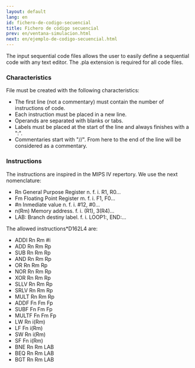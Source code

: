 ```yaml
---
layout: default
lang: en
id: fichero-de-codigo-secuencial
title: Fichero de código secuencial
prev: en/ventana-simulacion.html
next: en/ejemplo-de-codigo-secuencial.html
---
```


The input sequential code files allows the user to easily define a sequential code with any text editor. The .pla extension is required for all code files.


### Characteristics

File must be created with the following characteristics:
* The first line (not a commentary) must contain the number of instructions of code.
* Each instruction must be placed in a new line.
* Operands are separated with blanks or tabs.
* Labels must be placed at the start of the line and always finishes with a ":".
* Commentaries start with "//". From here to the end of the line will be considered as a commentary.


### Instructions

The instructions are inspired in the MIPS IV repertory. We use the next nomenclature:

* Rn General Purpose Register n. 
		f. i.  R1, R0...
* Fm Floating Point Register m. 
		f. i.  F1, F0...
* #n Inmediate value n. 
		f. i.  #12, #0...
* n(Rm) Memory address. 
		f. i.  (R1), 3(R4)...
* LAB: Branch destiny label. 
		f. i.  LOOP1:, END:...


The allowed instructions*D162L4 are:
* ADDI		Rn Rm #i
* ADD		Rn Rm Rp
* SUB		Rn Rm Rp
* AND		Rn Rm Rp
* OR		Rn Rm Rp
* NOR		Rn Rm Rp
* XOR		Rn Rm Rp
* SLLV		Rn Rm Rp
* SRLV		Rn Rm Rp
* MULT		Rn Rm Rp
* ADDF		Fn Fm Fp
* SUBF		Fn Fm Fp
* MULTF		Fn Fm Fp
* LW		Rn i(Rm)
* LF			Fn i(Rm)
* SW		Rn i(Rm)
* SF			Fn i(Rm)
* BNE		Rn Rm LAB
* BEQ		Rn Rm LAB
* BGT		Rn Rm LAB